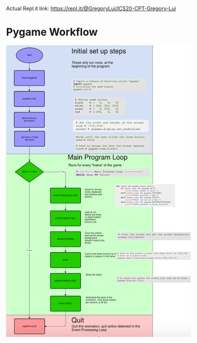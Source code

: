 Actual Repl.it link: https://repl.it/@GregoryLui/ICS20-CPT-Gregory-Lui
# Pygame Workflow
![PygameLoop.png](PygameLoop.png)
